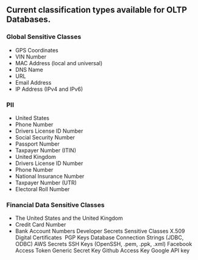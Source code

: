 ## Current classification types available for OLTP Databases.

### Global Sensitive Classes
- GPS Coordinates
- VIN Number
- MAC Address (local and universal)
- DNS Name
- URL
- Email Address
- IP Address (IPv4 and IPv6)


### PII
- United States
- Phone Number
- Drivers License ID Number
- Social Security Number
- Passport Number
- Taxpayer Number (ITIN)
- United Kingdom
- Drivers License ID Number
- Phone Number
- National Insurance Number
- Taxpayer Number (UTR)
- Electoral Roll Number

### Financial Data Sensitive Classes
- The United States and the United Kingdom
- Credit Card Number
- Bank Account Numbers
Developer Secrets Sensitive Classes
X.509 Digital Certificates 
PGP Keys
Database Connection Strings (JDBC, ODBC)
AWS Secrets
SSH Keys (OpenSSH, .pem, .ppk, .xml)
Facebook Access Token
Generic Secret Key
Github Access Key
Google API key
